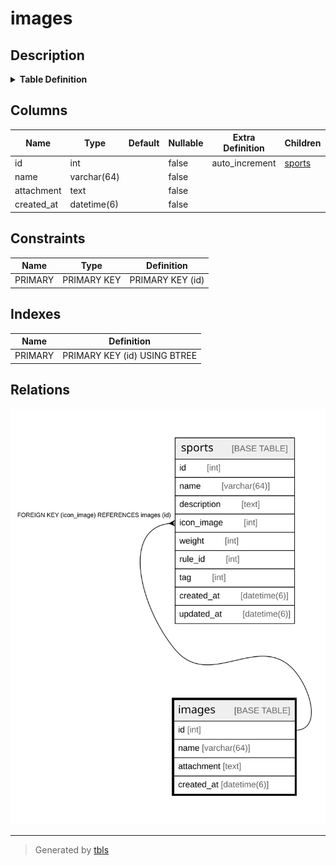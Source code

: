 # images

## Description

<details>
<summary><strong>Table Definition</strong></summary>

```sql
CREATE TABLE `images` (
  `id` int NOT NULL AUTO_INCREMENT,
  `name` varchar(64) NOT NULL,
  `attachment` text NOT NULL,
  `created_at` datetime(6) NOT NULL,
  PRIMARY KEY (`id`)
) ENGINE=InnoDB DEFAULT CHARSET=utf8mb4 COLLATE=utf8mb4_0900_ai_ci
```

</details>

## Columns

| Name | Type | Default | Nullable | Extra Definition | Children | Parents | Comment |
| ---- | ---- | ------- | -------- | ---------------- | -------- | ------- | ------- |
| id | int |  | false | auto_increment | [sports](sports.md) |  |  |
| name | varchar(64) |  | false |  |  |  |  |
| attachment | text |  | false |  |  |  |  |
| created_at | datetime(6) |  | false |  |  |  |  |

## Constraints

| Name | Type | Definition |
| ---- | ---- | ---------- |
| PRIMARY | PRIMARY KEY | PRIMARY KEY (id) |

## Indexes

| Name | Definition |
| ---- | ---------- |
| PRIMARY | PRIMARY KEY (id) USING BTREE |

## Relations

![er](images.svg)

---

> Generated by [tbls](https://github.com/k1LoW/tbls)
